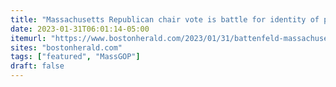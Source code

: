 ```yaml
---
title: "Massachusetts Republican chair vote is battle for identity of party"
date: 2023-01-31T06:01:14-05:00
itemurl: "https://www.bostonherald.com/2023/01/31/battenfeld-massachusetts-republican-chair-vote-is-battle-for-identity-of-party/"
sites: "bostonherald.com"
tags: ["featured", "MassGOP"]
draft: false
---
```


